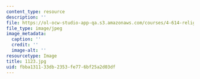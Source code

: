 ```yaml
---
content_type: resource
description: ''
file: https://ol-ocw-studio-app-qa.s3.amazonaws.com/courses/4-614-religious-architecture-and-islamic-cultures-fall-2002/fbba131133db2353fe776bf25a2d03df_1123.jpg
file_type: image/jpeg
image_metadata:
  caption: ''
  credit: ''
  image-alt: ''
resourcetype: Image
title: 1123.jpg
uid: fbba1311-33db-2353-fe77-6bf25a2d03df
---
```


